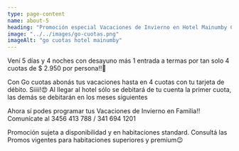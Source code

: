 ```yaml
---
type: page-content
name: about-5
heading: "Promoción especial Vacaciones de Invierno en Hotel Mainumby Chajarí con Go cuotas!!"
image: "../../images/go-cuotas.png"
imageAlt: "go cuotas hotel mainumby"
---
```

Vení 5 días y 4 noches con desayuno más 1 entrada a termas por tan solo 4 cuotas de $ 2.950 por persona!!🥳 

Con Go cuotas abonás tus vacaciones hasta en 4 cuotas con tu tarjeta de débito. Siiii!😍
Al llegar al hotel sólo se debitará de tu cuenta la primer cuota, las demás se debitarán en los meses siguientes 

Ahora sí podes programar tus Vacaciones de Invierno en Familia!!
Comunícate al 3456 413 788 / 341 694 1201 

Promoción sujeta a disponibilidad y en habitaciones standard. Consultá las Promos vigentes para habitaciones superiores y premium😉